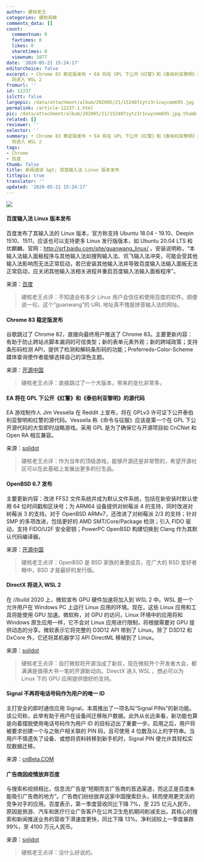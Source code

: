 ```yaml
---
author: 硬核老王
categories: 硬核观察
comments_data: []
count:
  commentnum: 0
  favtimes: 0
  likes: 0
  sharetimes: 0
  viewnum: 3877
date: '2020-05-21 15:24:17'
editorchoice: false
excerpt: • Chrome 83 稳定版发布 • EA 将在 GPL 下公开《红警》和《泰伯利亚黎明》的源代码 • OpenBSD 6.7 发布 • DirectX
  将进入 WSL 2
fromurl: ''
id: 12237
islctt: false
largepic: /data/attachment/album/202005/21/152407zytz3r1cwycmm695.jpg
permalink: /article-12237-1.html
pic: /data/attachment/album/202005/21/152407zytz3r1cwycmm695.jpg.thumb.jpg
related: []
reviewer: ''
selector: ''
summary: • Chrome 83 稳定版发布 • EA 将在 GPL 下公开《红警》和《泰伯利亚黎明》的源代码 • OpenBSD 6.7 发布 • DirectX
  将进入 WSL 2
tags:
- Chrome
- 百度
thumb: false
title: 新闻速读 &gt; 百度输入法 Linux 版本发布
titlepic: true
translator: ''
updated: '2020-05-21 15:24:17'
---
```


![](/data/attachment/album/202005/21/152407zytz3r1cwycmm695.jpg)


#### 百度输入法 Linux 版本发布


百度发布了其输入法的 Linux 版本，官方称支持 Ubuntu 18.04 - 19.10、Deepin 1510、1511，应该也可以支持更多 Linux 发行版版本，如 Ubuntu 20.04 LTS 和优麒麟。官网：<http://srf.baidu.com/site/guanwang_linux/> 。安装说明称，“本输入法输入面板程序与其他输入法如搜狗输入法、讯飞输入法冲突，可能会受其他输入法影响而无法正常启动，若已安装其他输入法并导致百度输入法输入面板无法正常启动，应关闭其他输入法相关进程并重启百度输入法输入面板程序”。


来源：[百度](http://srf.baidu.com/site/guanwang_linux/)



> 
> 硬核老王点评：不知道会有多少 Linux 用户会信任和使用百度的软件。顺便说一句，这个“guanwang”的 URL 地址真不愧是拼音输入法的网址。
> 
> 
> 


#### Chrome 83 稳定版发布


谷歌跳过了 Chrome 82，直接向最终用户推送了 Chrome 83。主要更新内容：有助于防止跨站点脚本漏洞的可信类型；新的表单元素外观；新的跨域政策；支持条形码检测 API，提供了检测和解码条形码的功能；Preferreds-Color-Scheme 媒体查询使作者能够选择自己的深色主题。


来源：[开源中国](https://www.oschina.net/news/115834/chrome-83-released?tdsourcetag=s_pctim_aiomsg)



> 
> 硬核老王点评：直接跳过了一个大版本，带来的变化非常多。
> 
> 
> 


#### EA 将在 GPL 下公开《红警》和《泰伯利亚黎明》的源代码


EA 游戏制作人 Jim Vessella 在 Reddit 上宣布，将在 GPLv3 许可证下公开泰伯利亚黎明和红警的源代码。Vessella 称《命令与征服》应该是第一个在 GPL 下公开源代码的大型即时战略游戏。采用 GPL 是为了确保它与开源项目如 CnCNet 和 Open RA 相互兼容。


来源：[solidot](https://www.solidot.org/story?sid=64425)



> 
> 硬核老王点评：作为当年的顶级游戏，能够开源还是非常赞的，希望开源社区可以在此基础上发展出更多的衍生品。
> 
> 
> 


#### OpenBSD 6.7 发布


主要更新内容：改进 FFS2 文件系统并成为默认文件系统，包括在新安装时默认使用 64 位时间戳和区块号；为 ARM64 设备提供对树莓派 4 的支持，同时改进对树莓派 3 的支持。对于 OpenBSD ARMv7，还改进了对树莓派 2/3 的支持；针对 SMP 的多项改进，包括更好的 AMD SMT/Core/Package 检测；引入 FIDO 驱动，支持 FIDO/U2F 安全密钥；PowerPC OpenBSD 构建切换到 Clang 作为其默认代码编译器。


来源：[开源中国](https://www.oschina.net/news/115823/openbsd-6-7-released)



> 
> 硬核老王点评：OpenBSD 是 BSD 家族的重要成员，在广大的 BSD 爱好者眼中，BSD 才是最好的发行版。
> 
> 
> 


#### DirectX 将进入 WSL 2


在 //build 2020 上，微软宣布 GPU 硬件加速将加入到 WSL 2 中。WSL 是一个允许用户在 Windows PC 上运行 Linux 应用的环境。现在，这些 Linux 应用和工具将能使用 GPU 加速。微软称，对 GPU 的访问，Linux 环境中的应用将和 Windows 原生应用一样，它不会对 Linux 应用进行限制，将根据需要对 GPU 提供动态的分享。微软表示它将完整的 D3D12 API 带到了 Linux。除了 D3D12 和 DxCore 外，它还将其机器学习 API DirectML 移植到了 Linux。


来源：[solidot](https://www.solidot.org/story?sid=64415)



> 
> 硬核老王点评：自打微软将开源当成了新欢，现在微软开个开发者大会，都满满是值得大书一笔的开源新动向。DirectX 进入 WSL ，想必可以为 Linux 下的 GPU 应用提供很好的支持。
> 
> 
> 


#### Signal 不再将电话号码作为用户的唯一 ID


主打安全的即时通信应用 Signal，本周推出了一项名叫“Signal PINs”的新功能。该公司称，此举有助于用户在设备间迁移账户数据。此外从长远来看，新功能也算是向着摆脱使用电话号码作为用户 ID 的目标迈出了重要一步。启用之后，用户将被要求创建一个与之账户相关联的 PIN 码，且可使用 4 位数及以上的字符串。当用户不慎遗失了设备、或想将资料转移到新手机时，Signal PIN 便允许其轻松实现数据迁移。


来源：[cnBeta.COM](https://www.cnbeta.com/articles/tech/981607.htm)


#### 广告商因疫情放弃百度


与搜索和视频相比，信息流广告是“短期而言广告商的首选渠道，而这正是百度未能吸引广告商的地方”。广告商们纷纷放弃这家中国搜索巨头，转而使用更灵活的竞争对手的应用。百度表示，第一季度营收同比下降 7%，至 225 亿元人民币，原因是旅游、汽车和医疗行业广告客户在公共卫生危机期间削减支出。其核心的搜索和新闻推送业务的营收下滑速度更快，同比下降 13%。净利润较上一季度暴跌 99%，至 4100 万元人民币。


来源：[solidot](https://www.solidot.org/story?sid=64419)



> 
> 硬核老王点评：没什么好说的。
> 
> 
>